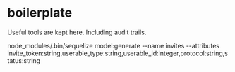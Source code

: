 # boilerplate
Useful tools are kept here. Including audit trails.

node_modules/.bin/sequelize model:generate --name invites --attributes invite_token:string,userable_type:string,userable_id:integer,protocol:string,status:string
